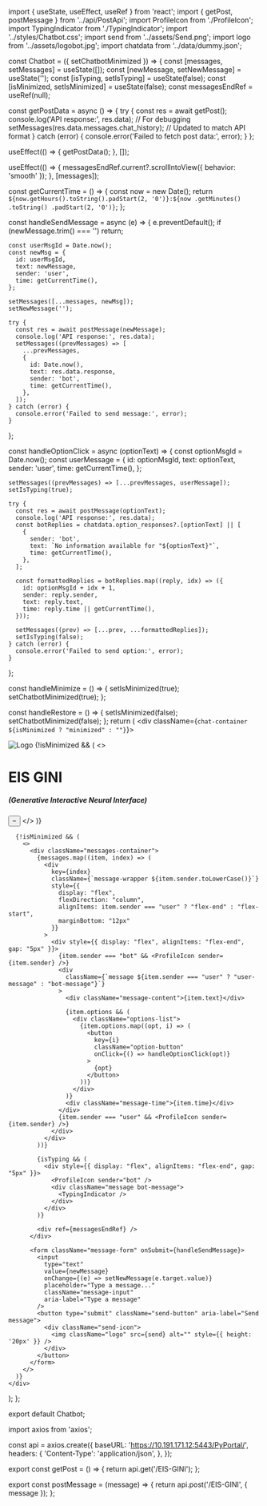 import { useState, useEffect, useRef } from 'react';
import { getPost, postMessage } from '../api/PostApi';
import ProfileIcon from './ProfileIcon';
import TypingIndicator from './TypingIndicator';
import '../styles/Chatbot.css';
import send from '../assets/Send.png';
import logo from '../assets/logobot.jpg';
import chatdata from '../data/dummy.json';

const Chatbot = ({ setChatbotMinimized }) => {
  const [messages, setMessages] = useState([]);
  const [newMessage, setNewMessage] = useState('');
  const [isTyping, setIsTyping] = useState(false);
  const [isMinimized, setIsMinimized] = useState(false);
  const messagesEndRef = useRef(null);

  const getPostData = async () => {
    try {
      const res = await getPost();
      console.log('API response:', res.data); // For debugging
      setMessages(res.data.messages.chat_history); // Updated to match API format
    } catch (error) {
      console.error('Failed to fetch post data:', error);
    }
  };

  useEffect(() => {
    getPostData();
  }, []);

  useEffect(() => {
    messagesEndRef.current?.scrollIntoView({ behavior: 'smooth' });
  }, [messages]);

  const getCurrentTime = () => {
    const now = new Date();
    return `${now.getHours().toString().padStart(2, '0')}:${now
      .getMinutes()
      .toString()
      .padStart(2, '0')}`;
  };

  const handleSendMessage = async (e) => {
    e.preventDefault();
    if (newMessage.trim() === '') return;

    const userMsgId = Date.now();
    const newMsg = {
      id: userMsgId,
      text: newMessage,
      sender: 'user',
      time: getCurrentTime(),
    };

    setMessages([...messages, newMsg]);
    setNewMessage('');

    try {
      const res = await postMessage(newMessage);
      console.log('API response:', res.data);
      setMessages((prevMessages) => [
        ...prevMessages,
        {
          id: Date.now(),
          text: res.data.response,
          sender: 'bot',
          time: getCurrentTime(),
        },
      ]);
    } catch (error) {
      console.error('Failed to send message:', error);
    }
  };

  const handleOptionClick = async (optionText) => {
    const optionMsgId = Date.now();
    const userMessage = {
      id: optionMsgId,
      text: optionText,
      sender: 'user',
      time: getCurrentTime(),
    };

    setMessages((prevMessages) => [...prevMessages, userMessage]);
    setIsTyping(true);

    try {
      const res = await postMessage(optionText);
      console.log('API response:', res.data);
      const botReplies = chatdata.option_responses?.[optionText] || [
        {
          sender: 'bot',
          text: `No information available for "${optionText}"`,
          time: getCurrentTime(),
        },
      ];

      const formattedReplies = botReplies.map((reply, idx) => ({
        id: optionMsgId + idx + 1,
        sender: reply.sender,
        text: reply.text,
        time: reply.time || getCurrentTime(),
      }));

      setMessages((prev) => [...prev, ...formattedReplies]);
      setIsTyping(false);
    } catch (error) {
      console.error('Failed to send option:', error);
    }
  };

  const handleMinimize = () => {
    setIsMinimized(true);
    setChatbotMinimized(true);
  };

  const handleRestore = () => {
    setIsMinimized(false);
    setChatbotMinimized(false);
  };
  return (
    <div className={`chat-container ${isMinimized ? "minimized" : ""}`}>
      <div className="chat-header">
        <img
          src={logo}
          alt="Logo"
          className="chat-logo"
          onClick={handleRestore}
        />
        {!isMinimized && (
          <>
            <div className="chat-title">
              <h1>EIS GINI</h1>
              <h5>(Generative Interactive Neural Interface)</h5>
            </div>
            <button
              className="minimize-button"
              onClick={handleMinimize}
              aria-label="Minimize chat"
            >
              &#x2212;
            </button>
          </>
        )}
      </div>

      {!isMinimized && (
        <>
          <div className="messages-container">
            {messages.map((item, index) => (
              <div
                key={index}
                className={`message-wrapper ${item.sender.toLowerCase()}`}
                style={{
                  display: "flex",
                  flexDirection: "column",
                  alignItems: item.sender === "user" ? "flex-end" : "flex-start",
                  marginBottom: "12px"
                }}
              >
                <div style={{ display: "flex", alignItems: "flex-end", gap: "5px" }}>
                  {item.sender === "bot" && <ProfileIcon sender={item.sender} />}
                  <div
                    className={`message ${item.sender === "user" ? "user-message" : "bot-message"}`}
                  >
                    <div className="message-content">{item.text}</div>

                    {item.options && (
                      <div className="options-list">
                        {item.options.map((opt, i) => (
                          <button
                            key={i}
                            className="option-button"
                            onClick={() => handleOptionClick(opt)}
                          >
                            {opt}
                          </button>
                        ))}
                      </div>
                    )}
                    <div className="message-time">{item.time}</div>
                  </div>
                  {item.sender === "user" && <ProfileIcon sender={item.sender} />}
                </div>
              </div>
            ))}

            {isTyping && (
              <div style={{ display: "flex", alignItems: "flex-end", gap: "5px" }}>
                <ProfileIcon sender="bot" />
                <div className="message bot-message">
                  <TypingIndicator />
                </div>
              </div>
            )}

            <div ref={messagesEndRef} />
          </div>

          <form className="message-form" onSubmit={handleSendMessage}>
            <input
              type="text"
              value={newMessage}
              onChange={(e) => setNewMessage(e.target.value)}
              placeholder="Type a message..."
              className="message-input"
              aria-label="Type a message"
            />
            <button type="submit" className="send-button" aria-label="Send message">
              <div className="send-icon">
                <img className="logo" src={send} alt="" style={{ height: '20px' }} />
              </div>
            </button>
          </form>
        </>
      )}
    </div>
  );
};

export default Chatbot;






import axios from 'axios';

const api = axios.create({
  baseURL: 'https://10.191.171.12:5443/PyPortal/',
  headers: {
    'Content-Type': 'application/json',
  },
});

export const getPost = () => {
  return api.get('/EIS-GINI');
};

export const postMessage = (message) => {
  return api.post('/EIS-GINI', { message });
};







